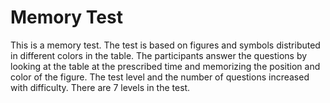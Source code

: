# Memory Test
This is a memory test. 
The test is based on figures and symbols distributed in different colors in the table. 
The participants answer the questions by looking at the table at the prescribed time and memorizing the position and color of the figure. 
The test level and the number of questions increased with difficulty. 
There are 7 levels in the test.
